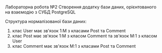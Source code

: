 Лабораторна робота №2
Створення додатку бази даних, орієнтованого на взаємодію з СУБД PostgreSQL

Структура нормалізованої бази даних:
1. клас User має зв'язок 1:M з класами Post та Comment
2. клас Post має зв'язок 1:M з класом Comment та зв'язок M:1 з класом User
3. клас Comment має зв'язок M:1 з класами Post та Comment